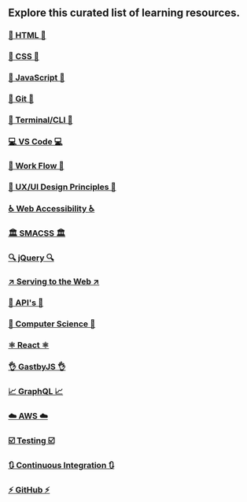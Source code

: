 ## Explore this curated list of learning resources.

### [🚧 HTML 🚧](resource-docs/html.md)

### [🎨 CSS 🎨](resource-docs/css.md)

### [🚀 JavaScript 🚀](resource-docs/js.md)

### [🔀 Git 🔀](resource-docs/git.md)

### [🔳 Terminal/CLI 🔳](resource-docs/terminal.md)

### [💻 VS Code 💻](resource-docs/vscode.md)

### [📝 Work Flow 📝](resource-docs/workflow.md)

### [📱 UX/UI Design Principles 📱](resources-docs/uxui.md)

### [ ♿ Web Accessibility ♿](resources-docs/webaccessibility.md)

### [🏛 SMACSS 🏛](resources-docs/smacss.md)

### [🔍 jQuery 🔍](resource-docs/jquery.md)

### [↗️ Serving to the Web ↗️](resource-docs/servingToWeb.md)

### [🧪 API's 🧪](resource-docs/api.md)

### [💾 Computer Science 💾](resource-docs/cs.md)

### [⚛️ React ⚛️](resource-docs/react.md)

### [👌 GastbyJS 👌](resource-docs/gatsby.md)

### [📈 GraphQL 📈](resource-docs/graphql.md)

### [☁️ AWS ☁️](resource-docs/aws.md)

### [☑️ Testing ☑️](resource-docs/testing.md)

### [🔃 Continuous Integration 🔃](continuousIntegration.md)

### [⚡ GitHub ⚡](resource-docs/github.md)

